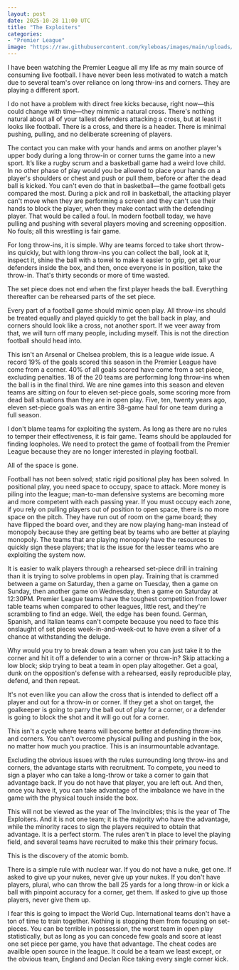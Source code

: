 ```yaml
---
layout: post
date: 2025-10-28 11:00 UTC
title: "The Exploiters"
categories:
- "Premier League"
image: "https://raw.githubusercontent.com/kyleboas/images/main/uploads/2025/10/27/Image-27Oct2025_14:39:21.png"
---
```


I have been watching the Premier League all my life as my main source of consuming live football. I have never been less motivated to watch a match due to several team's over reliance on long throw-ins and corners. They are playing a different sport.

<!---more--->

I do not have a problem with direct free kicks because, right now—this could change with time—they mimmic a natural cross. There's nothing natural about all of your tallest defenders attacking a cross, but at least it looks like football. There is a cross, and there is a header. There is minimal pushing, pulling, and no deliberate screening of players.

The contact you can make with your hands and arms on another player's upper body during a long throw-in or corner turns the game into a new sport. It’s like a rugby scrum and a basketball game had a weird love child. In no other phase of play would you be allowed to place your hands on a player's shoulders or chest and push or pull them, before or after the dead ball is kicked. You can't even do that in basketball—the game football gets compared the most. During a pick and roll in basketball, the attacking player can't move when they are performing a screen and they can't use their hands to block the player, when they make contact with the defending player. That would be called a foul. In modern football today, we have pulling and pushing with several players moving and screening opposition. No fouls; all this wrestling is fair game.

For long throw-ins, it is simple. Why are teams forced to take short throw-ins quickly, but with long throw-ins you can collect the ball, look at it, inspect it, shine the ball with a towel to make it easier to grip, get all your defenders inside the box, and then, once everyone is in position, take the throw-in. That's thirty seconds or more of time wasted.

The set piece does not end when the first player heads the ball. Everything thereafter can be rehearsed parts of the set piece.

Every part of a football game should mimic open play. All throw-ins should be treated equally and played quickly to get the ball back in play, and corners should look like a cross, not another sport. If we veer away from that, we will turn off many people, including myself. This is not the direction football should head into. 

This isn't an Arsenal or Chelsea problem, this is a league wide issue. A record 19% of the goals scored this season in the Premier League have come from a corner. 40% of all goals scored have come from a set piece, excluding penalties. 18 of the 20 teams are performing long throw-ins when the ball is in the final third. We are nine games into this season and eleven teams are sitting on four to eleven set-piece goals, some scoring more from dead ball situations than they are in open play. Five, ten, twenty years ago, eleven set-piece goals was an entire 38-game haul for one team during a full season.

I don't blame teams for exploiting the system. As long as there are no rules to temper their effectiveness, it is fair game. Teams should be applauded for finding loopholes. We need to protect the game of football from the Premier League because they are no longer interested in playing football. 

All of the space is gone.

Football has not been solved; static rigid positional play has been solved. In positional play, you need space to occupy, space to attack. More money is piling into the league; man-to-man defensive systems are becoming more and more competent with each passing year. If you must occupy each zone, if you rely on pulling players out of position to open space, there is no more space on the pitch. They have run out of room on the game board; they have flipped the board over, and they are now playing hang-man instead of monopoly because they are getting beat by teams who are better at playing monopoly. The teams that are playing monopoly have the resources to quickly sign these players; that is the issue for the lesser teams who are exploiting the system now.

It is easier to walk players through a rehearsed set-piece drill in training than it is trying to solve problems in open play. Training that is crammed between a game on Saturday, then a game on Tuesday, then a game on Sunday, then another game on Wednesday, then a game on Saturday at 12:30PM. Premier League teams have the toughest competition from lower table teams when compared to other leagues, little rest, and they're scrambling to find an edge. Well, the edge has been found. German, Spanish, and Italian teams can't compete because you need to face this onslaught of set pieces week-in-and-week-out to have even a sliver of a chance at withstanding the deluge.

Why would you try to break down a team when you can just take it to the corner and hit it off a defender to win a corner or throw-in? Skip attacking a low block; skip trying to beat a team in open play altogether. Get a goal, dunk on the opposition's defense with a rehearsed, easily reproducible play, defend, and then repeat.

It's not even like you can allow the cross that is intended to deflect off a player and out for a throw-in or corner. If they get a shot on target, the goalkeeper is going to parry the ball out of play for a corner, or a defender is going to block the shot and it will go out for a corner.

This isn't a cycle where teams will become better at defending throw-ins and corners. You can't overcome physical pulling and pushing in the box, no matter how much you practice. This is an insurmountable advantage.

Excluding the obvious issues with the rules surrounding long throw-ins and corners, the advantage starts with recruitment. To compete, you need to sign a player who can take a long-throw or take a corner to gain that advantage back. If you do not have that player, you are left out. And then, once you have it, you can take advantage of the imbalance we have in the game with the physical touch inside the box.

This will not be viewed as the year of The Invincibles; this is the year of The Exploiters. And it is not one team; it is the majority who have the advantage, while the minority races to sign the players required to obtain that advantage. It is a perfect storm. The rules aren't in place to level the playing field, and several teams have recruited to make this their primary focus.

This is the discovery of the atomic bomb.

There is a simple rule with nuclear war. If you do not have a nuke, get one. If asked to give up your nukes, never give up your nukes. If you don't have players, plural, who can throw the ball 25 yards for a long throw-in or kick a ball with pinpoint accuracy for a corner, get them. If asked to give up those players, never give them up.

I fear this is going to impact the World Cup. International teams don't have a ton of time to train together. Nothing is stopping them from focusing on set-pieces. You can be terrible in possession, the worst team in open play statistically, but as long as you can concede few goals and score at least one set piece per game, you have that advantage. The cheat codes are availble open source in the league. It could be a team we least except, or the obvious team, England and Declan Rice taking every single corner kick.